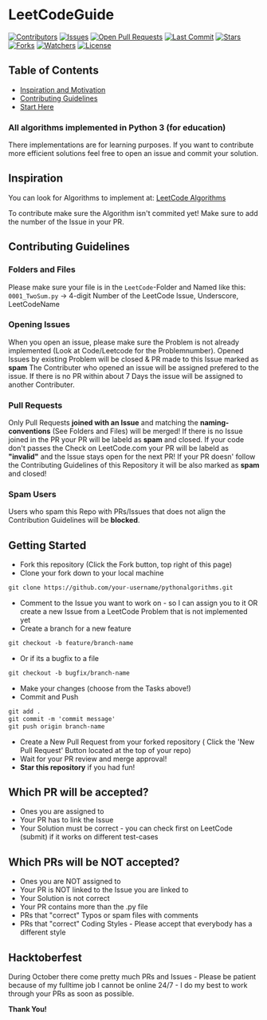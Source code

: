 # LeetCodeGuide

[![Contributors](https://img.shields.io/github/contributors/Vineet-Dhaimodker/LeetCodeGuide)](https://github.com/Vineet-Dhaimodker/LeetCodeGuide/graphs/contributors)
[![Issues](https://img.shields.io/github/issues/Vineet-Dhaimodker/LeetCodeGuide)](https://github.com/Vineet-Dhaimodker/LeetCodeGuide/issues)
[![Open Pull Requests](https://img.shields.io/github/issues-pr-raw/Vineet-Dhaimodker/LeetCodeGuide)](https://github.com/Vineet-Dhaimodker/LeetCodeGuide/pulls)
[![Last Commit](https://img.shields.io/github/last-commit/Vineet-Dhaimodker/LeetCodeGuide)](https://github.com/Vineet-Dhaimodker/LeetCodeGuide)
[![Stars](https://img.shields.io/github/stars/Vineet-Dhaimodker/LeetCodeGuide)](https://github.com/Vineet-Dhaimodker/LeetCodeGuide/stargazers)
[![Forks](https://img.shields.io/github/forks/Vineet-Dhaimodker/LeetCodeGuide)](https://github.com/Vineet-Dhaimodker/LeetCodeGuide/network/members)
[![Watchers](https://img.shields.io/github/watchers/Vineet-Dhaimodker/LeetCodeGuide)](https://github.com/Vineet-Dhaimodker/LeetCodeGuide/watchers)
[![License](https://img.shields.io/github/license/Vineet-Dhaimodker/LeetCodeGuide)](https://github.com/Vineet-Dhaimodker/LeetCodeGuide/blob/master/LICENSE)


## Table of Contents
* [Inspiration and Motivation](#inspiration)
* [Contributing Guidelines](#contributing-guidelines)
* [Start Here](#getting-started)




### All algorithms implemented in Python 3 (for education)
There implementations are for learning purposes. If you want to contribute more efficient solutions feel free to open an issue and commit your solution.

## Inspiration

You can look for Algorithms to implement at: [LeetCode Algorithms](https://leetcode.com/problemset/algorithms/) 

To contribute make sure the Algorithm isn't commited yet! Make sure to add the number of the Issue in your PR.

## Contributing Guidelines

### Folders and Files
Please make sure your file is in the `LeetCode`-Folder and Named like this:
`0001_TwoSum.py` -> 4-digit Number of the LeetCode Issue, Underscore, LeetCodeName

### Opening Issues
When you open an issue, please make sure the Problem is not already implemented (Look at Code/Leetcode for the Problemnumber). 
Opened Issues by existing Problem will be closed & PR made to this Issue marked as **spam**
The Contributer who opened an issue will be assigned prefered to the issue. If there is no PR within about 7 Days the issue will be assigned to another Contributer.

### Pull Requests
Only Pull Requests **joined with an Issue** and matching the **naming-conventions** (See Folders and Files) will be merged!
If there is no Issue joined in the PR your PR will be labeld as **spam** and closed.
If your code don't passes the Check on LeetCode.com your PR will be labeld as **"invalid"** and the Issue stays open for the next PR!
If your PR doesn' follow the Contributing Guidelines of this Repository it will be also marked as **spam** and closed!

### Spam Users
Users who spam this Repo with PRs/Issues that does not align the Contribution Guidelines will be **blocked**.

## Getting Started
* Fork this repository (Click the Fork button, top right of this page)
* Clone your fork down to your local machine
```markdown
git clone https://github.com/your-username/pythonalgorithms.git
```
* Comment to the Issue you want to work on - so I can assign you to it OR create a new Issue from a LeetCode Problem that is not implemented yet
* Create a branch for a new feature
```markdown
git checkout -b feature/branch-name
```
* Or if its a bugfix to a file
```markdown
git checkout -b bugfix/branch-name
```
* Make your changes (choose from the Tasks above!)
* Commit and Push
```markdown
git add .
git commit -m 'commit message'
git push origin branch-name
```
* Create a New Pull Request from your forked repository ( Click the 'New Pull Request' Button located at the top of your repo)
* Wait for your PR review and merge approval!
* __Star this repository__ if you had fun!

## Which PR will be accepted?
* Ones you are assigned to
* Your PR has to link the Issue
* Your Solution must be correct - you can check first on LeetCode (submit) if it works on different test-cases

## Which PRs will be NOT accepted?
* Ones you are NOT assigned to
* Your PR is NOT linked to the Issue you are linked to
* Your Solution is not correct
* Your PR contains more than the .py file
* PRs that "correct" Typos or spam files with comments
* PRs that "correct" Coding Styles - Please accept that everybody has a different style

## Hacktoberfest
During October there come pretty much PRs and Issues - Please be patient because of my fulltime job I cannot be online 24/7 - I do my best to work through your PRs as soon as possible.

__Thank You!__ 
